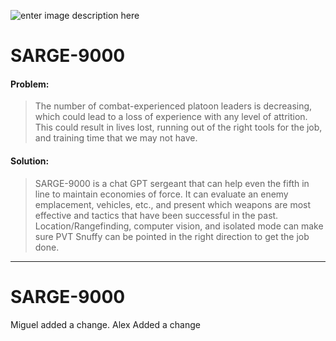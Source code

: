 ![enter image description here](https://openclipart.org/image/400px/168253)
# SARGE-9000 

#### Problem: 
>The number of combat-experienced platoon leaders is decreasing, which could lead to a loss of experience with any level of attrition. This could result in lives lost, running out of the right tools for the job, and training time that we may not have.

#### Solution: 
>SARGE-9000 is a chat GPT sergeant that can help even the fifth in line to maintain economies of force. It can evaluate an enemy emplacement, vehicles, etc., and present which weapons are most effective and tactics that have been successful in the past. Location/Rangefinding, computer vision, and isolated mode can make sure PVT Snuffy can be pointed in the right direction to get the job done.
---

# SARGE-9000
Miguel added a change.
Alex Added a change

